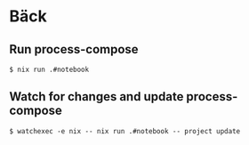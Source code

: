 # Bäck

## Run process-compose

```shell
$ nix run .#notebook
```

## Watch for changes and update process-compose

```shell
$ watchexec -e nix -- nix run .#notebook -- project update
```
